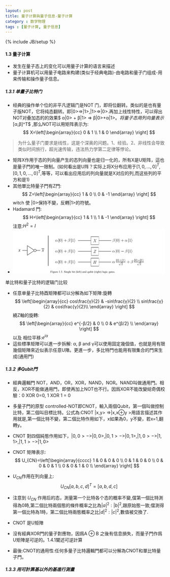 ```yaml
---
layout: post
title: 量子计算與量子信息-量子计算
category : 数学物理
tags : [量子计算, 量子信息]
---
```

{% include JB/setup %}

#### 1.3 量子计算

- 发生在量子态上的变化可以用量子计算的语言来描述
- 量子计算机可以用量子电路来构建(类似于经典电路)-由电路和量子门组成-用来传输和操作量子信息。<!-- excerpt -->
##### 1.3.1 单量子比特门
- 经典的操作单个位的非平凡逻辑门是NOT 门，即将位翻转。类似的是也有量子版NOT，它将纯态翻转。即|0>=>|1>,|1>=>|0>.再加上线性特性，可以得出NOT对叠加态的的效果$ α|0> + β|1> => β|0>+α|1>$。将量子态用列向量表示$[α,β]^T$  ,那么NOT可以用矩阵表示为:
$$ X=\left[\begin{array}{cc} 0 & 1 \\ 1 & 0 \end{array} \right] $$
> 为什么量子门要求是线性，这是个深奥的问题。1、经验。2、非线性会导致类似时间旅行，超光速传输，违法热力学第二定律等悖论。
- 矩阵X作用于态的列向量产生的态列向量也是归一化的，所有X是U矩阵，這也是量子門的唯一限制。(如何看出是U阵？实际上将X分布应用于$[1,0,...,0]^T,[0,1,0,...,0]^T$,等等，可以看出应用后的列向量就是X对应的列,而这些列的平方和是1)
- 其他單比特量子門有Z門:
$$ Z=\left[\begin{array}{cc} 1 & 0 \\ 0 & -1 \end{array} \right] $$
witch 使 |0>保持不變，反轉|1>的符號。
- Hadamard 門:
$$ H=\left[\begin{array}{cc} 1 & 1 \\ 1 & -1 \end{array} \right] $$
注意:$H^2=I$
- <img src="/images/qubit-2020-04-10-181959.png">
单比特和量子比特的逻辑门比较
- 任意单量子比特酉矩陣都可以分解為如下矩陣:旋轉
$$ \left[\begin{array}{cc} cos\frac{γ}{2} & -sin\frac{γ}{2} \\ 
sin\frac{γ}{2} & cos\frac{γ}{2}\\
 \end{array} \right] $$
 繞Z軸的旋轉:
 $$ \left[\begin{array}{cc} e^{-β/2} & 0 \\ 
0 & e^{β/2} 	\\
 \end{array} \right] $$
 以及 相位平移:$e^{iα}$
 - 這些標準矩陣可以進一步拆解:  α, β and γ可以使用固定幾個值，也就是用有限幾個矩陣來近似表示任意U陣。更進一步，多比特門也能用有限集合的門來生成(通用門)

##### 1.3.2 多Qubit門
 - 經典邏輯門 NOT，AND，OR，XOR，NAND，NOR。NAND叫做通用門。相反，XOR不能做通用門，即使再加上NOT也不行。因爲XOR不能改變縂奇偶校驗：0 XOR 0=0, 1 XOR 1 = 0
 - 多量子門的原型 controlled-NOT即CNOT，輸入兩個Qubit，第一個叫做控制比特，第二個叫目標比特。公式為:CNOT |x,y> =>|x,x⊕y >用語言描述其作用就是,第一個比特不變，第二個比特作用如下，x如果為0，y不變，若x=1,翻轉y。
 - CNOT 對四個純態作用如下，$|0,0>->|0,0>,|0,1>->|0,1>,|1,0>->|1,1>,|1,1>->|1,0>$
 - CNOT 矩陣表示:
 $$ U_{CN}=\left[\begin{array}{cccc} 1 & 0 & 0 & 0 \\
  0 & 1 & 0 & 0 \\
    0 & 0 & 0 & 1 \\
  0 & 0 & 1 & 0 \\
   \end{array} \right] $$

- $U_{CN}$作用在列向量上:
$$ U_{CN} [a,b,c,d]^T= [a,b,d,c]$$
- 注意到 $U_{CN}$ 作用后的态，測量第一个比特各个态的概率不變,儅第一個比特測得為0時,第二個比特兩個態的條件概率之比為$|a|^2:|b|^2$,跟原始態一致;儅測得第一個比特為1時，第二個比特兩態概率之比$|d|^2:|c|^2$,數值被交換了.
- CNOT 是U矩陣
- 沒有經典XOR門的量子對應物，因爲A ⊕ B 之後有信息損失，而量子門作爲U矩陣是可逆的。1.4.1闡述可逆計算
- 最後:CNOT的通用性:任何多量子比特邏輯門都可以分解為CNOT和單比特量子門。

##### 1.3.3 用可計算基以外的基進行測量


